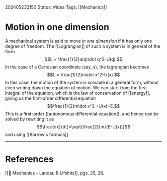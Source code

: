 202405232150
Status: #idea
Tags: [[Mechanics]]

# Motion in one dimension

A mechanical system is said to move *in one dimension* if it has only one degree of freedom. The [[Lagrangian]] of such a system is in general of the form
$$L = \frac{1}{2}a(q)\dot q^2-U(q).$$
In the case of a Cartesian coordinate (say, $x$), the lagrangian becomes
$$L = \frac{1}{2}m\dot x^2-U(x).$$
In this case, the motion of the system is solvable in a general form, without even writing down the equation of motion. We can start from the first integral of the equation, which is the law of conservation of [[energy]], giving us the first-order differential equation
$$\frac{1}{2}m\dot x^2 +U(x)=E.$$
This is a first-order [[autonomous differential equation]], and hence can be solved by rewriting it as
$$\frac{dx}{dt}=\sqrt{\frac{2}{m}(E-U(x))}$$
and using [[Barrow's formula]] 

___
# References
[[📕 Mechanics - Landau & Lifshitz]], pgs. 25, 26.